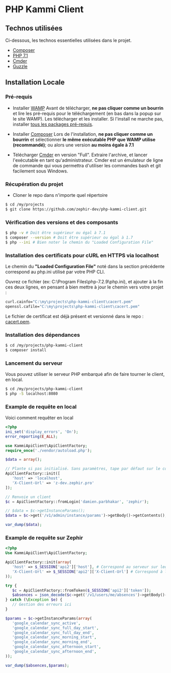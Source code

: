 

# PHP Kammi Client

## Technos utilisées
Ci-dessous, les technos essentielles utilisées dans le projet.
* [Composer](https://getcomposer.org/)
* [PHP 7.1](http://php.net/manual/fr/migration71.php)
* [Cmder](http://cmder.net/)
* [Guzzle](http://docs.guzzlephp.org/en/stable/)

## Installation Locale
### Pré-requis

* Installer [WAMP](http://www.wampserver.com/)
	Avant de télécharger, **ne pas cliquer comme un bourrin** et lire les pré-requis pour le téléchargement (en bas dans la popup sur le site WAMP).
	Les télécharger et les installer. Si l'install ne marche pas, installer [tous les packages pré-requis](http://wampserver.aviatechno.net/?lang=fr&prerequis=afficher).

* Installer  [Composer](https://getcomposer.org/)
	Lors de l'installation, **ne pas cliquer comme un bourrin** et sélectionner **le même exécutable PHP que WAMP utilise (recommandé)**; ou alors une version **au moins égale à 7.1**

* Télécharger [Cmder](http://cmder.net/) en version "Full".
	Extraire l'archive, et lancer l'exécutable en tant qu'administrateur.
	Cmder est un émulateur de ligne de commande qui vous permettra d'utiliser les commandes bash et git facilement sous Windows.

### Récupération du projet
* Cloner le repo dans n'importe quel répertoire
```bash
$ cd /my/projects
$ git clone https://github.com/zephir-dev/php-kammi-client.git
```

### Vérification des versions et des composants

```bash
$ php -v # Doit être supérieur ou égal à 7.1
$ composer --version # Doit être supérieur ou égal à 1.7
$ php --ini # Bien noter le chemin du "Loaded Configuration File"
```

### Installation des certificats pour cURL en HTTPS via localhost
Le chemin du **"Loaded Configuration File"**  noté dans la section précédente correspond au php.ini utilisé par votre PHP CLI.

Ouvrez ce fichier (ex: C:\Program Files\php-7.2.9\php.ini), et ajouter à la fin ces deux lignes, en pensant à bien mettre à jour le chemin vers votre projet :
```bash
curl.cainfo="C:\my\projects\php-kammi-client\cacert.pem"
openssl.cafile="C:\my\projects\php-kammi-client\cacert.pem"
```
Le fichier de certificat est déjà présent et versionné dans le repo : [cacert.pem](cacert.pem).

### Installation des dépendances
```bash
$ cd /my/projects/php-kammi-client
$ composer install
```

### Lancement du serveur
Vous pouvez utiliser le serveur PHP embarqué afin de faire tourner le client, en local.
```bash
$ cd /my/projects/php-kammi-client
$ php -S localhost:8080
```
### Example de requête en local
Voici comment requêter en local
 ```php
<?php
ini_set('display_errors', 'On');
error_reporting(E_ALL);

use KammiApiClient\ApiClientFactory;
require_once('./vendor/autoload.php');

$data = array();

// Plante si pas initialisé. Sans paramètres, tape par défaut sur le couple api-dev/z-dev
ApiClientFactory::init([
	'host' => 'localhost',
	'X-Client-Url' => 'z-dev.zephir.pro'
]);

// Renvoie un client
$c = ApiClientFactory::fromLogin('damien.parbhakar', 'zephir');

// $data = $c->getInstanceParams();
$data = $c->get('/v1/admin/instance/params')->getBody()->getContents();

var_dump($data);
```

### Example de requête sur Zephir
 ```php
<?php
Use KammiApiClient\ApiClientFactory;

ApiClientFactory::init(array(
	'host' => $_SESSION['api2']['host'], # Correspond au serveur sur lequel on requête
	'X-Client-Url' => $_SESSION['api2']['X-Client-Url'] # Correspond à la BDD utilisée
));

try {
	$c = ApiClientFactory::fromToken($_SESSION['api2']['token']);
	$absences = json_decode($c->get('/v1/users/me/absences')->getBody()->getContents(),true);
} catch (\Exception $e) {
	// Gestion des erreurs ici
}

$params = $c->getInstanceParams(array(
	'google_calendar_sync_active',
	'google_calendar_sync_full_day_start',
	'google_calendar_sync_full_day_end',
	'google_calendar_sync_morning_start',
	'google_calendar_sync_morning_end',
	'google_calendar_sync_afternoon_start',
	'google_calendar_sync_afternoon_end',
));

var_dump($absences,$params);

```

